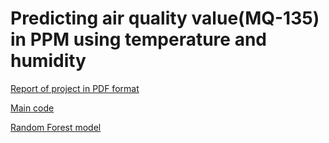# Predicting air quality value(MQ-135) in PPM using temperature and humidity  
[Report of project in PDF format](https://github.com/kamil3di/iot_project/blob/main/EEES406-Final_Report.pdf) 

[Main code](https://github.com/kamil3di/iot_project/blob/main/model.py)

[Random Forest model](https://github.com/kamil3di/iot_project/blob/main/rf_model.sav)
